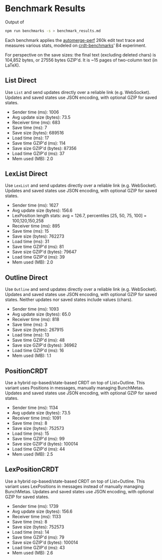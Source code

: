 # Benchmark Results
Output of
```bash
npm run benchmarks -s > benchmark_results.md
```
Each benchmark applies the [automerge-perf](https://github.com/automerge/automerge-perf) 260k edit text trace and measures various stats, modeled on [crdt-benchmarks](https://github.com/dmonad/crdt-benchmarks/)' B4 experiment.

For perspective on the save sizes: the final text (excluding deleted chars) is 104,852 bytes, or 27556 bytes GZIP'd. It is ~15 pages of two-column text (in LaTeX).


## List Direct

Use `List` and send updates directly over a reliable link (e.g. WebSocket).
Updates and saved states use JSON encoding, with optional GZIP for saved states.

- Sender time (ms): 1006
- Avg update size (bytes): 73.5
- Receiver time (ms): 683
- Save time (ms): 7
- Save size (bytes): 689516
- Load time (ms): 17
- Save time GZIP'd (ms): 114
- Save size GZIP'd (bytes): 87356
- Load time GZIP'd (ms): 37
- Mem used (MB): 2.0

## LexList Direct

Use `LexList` and send updates directly over a reliable link (e.g. WebSocket).
Updates and saved states use JSON encoding, with optional GZIP for saved states.

- Sender time (ms): 1627
- Avg update size (bytes): 156.6
- LexPosition length stats: avg = 126.7, percentiles [25, 50, 75, 100] = 100,120,150,258
- Receiver time (ms): 895
- Save time (ms): 15
- Save size (bytes): 762273
- Load time (ms): 31
- Save time GZIP'd (ms): 81
- Save size GZIP'd (bytes): 79647
- Load time GZIP'd (ms): 39
- Mem used (MB): 2.0

## Outline Direct

Use `Outline` and send updates directly over a reliable link (e.g. WebSocket).
Updates and saved states use JSON encoding, with optional GZIP for saved states.
Neither updates nor saved states include values (chars).

- Sender time (ms): 1093
- Avg update size (bytes): 65.0
- Receiver time (ms): 818
- Save time (ms): 3
- Save size (bytes): 267915
- Load time (ms): 13
- Save time GZIP'd (ms): 48
- Save size GZIP'd (bytes): 36962
- Load time GZIP'd (ms): 16
- Mem used (MB): 1.1

## PositionCRDT

Use a hybrid op-based/state-based CRDT on top of List+Outline.
This variant uses Positions in messages, manually managing BunchMetas.
Updates and saved states use JSON encoding, with optional GZIP for saved states.

- Sender time (ms): 1134
- Avg update size (bytes): 73.5
- Receiver time (ms): 1091
- Save time (ms): 8
- Save size (bytes): 752573
- Load time (ms): 15
- Save time GZIP'd (ms): 99
- Save size GZIP'd (bytes): 100014
- Load time GZIP'd (ms): 44
- Mem used (MB): 2.5

## LexPositionCRDT

Use a hybrid op-based/state-based CRDT on top of List+Outline.
This variant uses LexPositions in messages instead of manually managing BunchMetas.
Updates and saved states use JSON encoding, with optional GZIP for saved states.

- Sender time (ms): 1739
- Avg update size (bytes): 156.6
- Receiver time (ms): 1133
- Save time (ms): 8
- Save size (bytes): 752573
- Load time (ms): 14
- Save time GZIP'd (ms): 79
- Save size GZIP'd (bytes): 100014
- Load time GZIP'd (ms): 43
- Mem used (MB): 2.6
